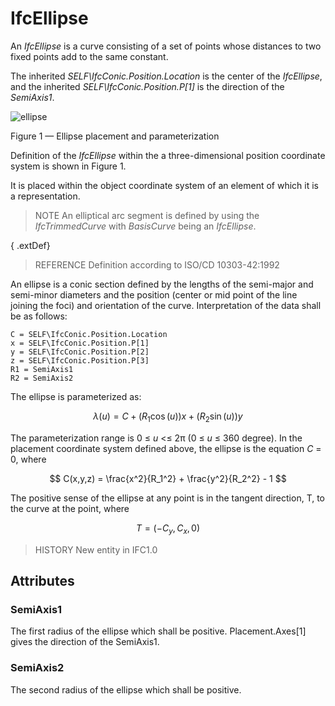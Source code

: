 # IfcEllipse

An _IfcEllipse_ is a curve consisting of a set of points whose distances to two fixed points add to the same constant.<!-- end of definition -->

The inherited _SELF\IfcConic.Position.Location_ is the center of the _IfcEllipse_, and the inherited _SELF\IfcConic.Position.P[1]_ is the direction of the _SemiAxis1_.

![ellipse](../../../../figures/ifcellipse-layout1.gif)

Figure 1 — Ellipse placement and parameterization

Definition of the <em>IfcEllipse</em> within the a three-dimensional position coordinate system is shown in Figure 1.

It is placed within the object coordinate system of an element of which it is a
representation.

> NOTE  An elliptical arc segment is defined by using the _IfcTrimmedCurve_ with _BasisCurve_ being an _IfcEllipse_.

{ .extDef}
> REFERENCE Definition according to ISO/CD 10303-42:1992

An ellipse is a conic section defined by the lengths of the semi-major and semi-minor diameters and the position (center or mid point of the line joining the foci) and orientation of the curve. Interpretation of the data shall be as follows:


```
C = SELF\IfcConic.Position.Location
x = SELF\IfcConic.Position.P[1]
y = SELF\IfcConic.Position.P[2]
z = SELF\IfcConic.Position.P[3]
R1 = SemiAxis1
R2 = SemiAxis2
```

The ellipse is parameterized as:

$$ \lambda(u) = C + (R_1\cos(u))x + (R_2\sin(u))y $$

The parameterization range is 0 ≤ _u_ <≤ 2π (0 ≤ _u_ ≤ 360 degree). In the placement coordinate system defined above, the ellipse is the equation _C_ = 0, where

$$ C(x,y,z) = \frac{x^2}{R_1^2} + \frac{y^2}{R_2^2} - 1 $$

The positive sense of the ellipse at any point is in the tangent direction, T, to the curve at the point, where

$$ T = (-C_y,C_x,0) $$

> HISTORY  New entity in IFC1.0

## Attributes

### SemiAxis1
The first radius of the ellipse which shall be positive. Placement.Axes[1] gives the direction of the SemiAxis1.

### SemiAxis2
The second radius of the ellipse which shall be positive.
